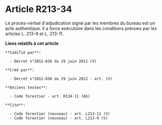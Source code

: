 # Article R213-34

Le procès-verbal d'adjudication signé par les membres du bureau est un acte authentique. Il a force exécutoire dans les
conditions prévues par les articles L. 213-9 et L. 213-11.

**Liens relatifs à cet article**

	**Codifié par**:

	  - Décret n°2012-836 du 29 juin 2012 (V)

	**Créé par**:

	  - Décret n°2012-836 du 29 juin 2012 - art. (V)

	**Anciens textes**:

	  - Code forestier - art. R134-11 (Ab)

	**Cite**:

	  - Code forestier (nouveau) - art. L213-11 (V)
	  - Code forestier (nouveau) - art. L213-9 (V)

